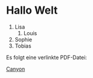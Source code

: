 # Hallo Welt

1. Lisa
    1. Louis
2. Sophie
3. Tobias

Es folgt eine verlinkte PDF-Datei:

[Canyon](E:/it_lernfeld_vorlage/mkdocs_lf_vorlage/AntelopeCanyon1.jpg)